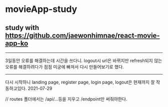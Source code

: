 # movieApp-study

## study with https://github.com/jaewonhimnae/react-movie-app-ko

* * *
3일동안 오류를 해결하는데 시간을 쓰다니.
logout시 url은 바뀌지만 refresh되지 않는 오류를 해결하려다가 점점 미궁에 빠져서
다시 만들어보기로 했다.

* * *
다시 시작하니
landing page, register page, login page, logout은 현재까지 잘 작동하고있다.
2021-07-29

// routes 폴더에서는 /api/...등을 지우고 /endpoint만 써줘야한다.